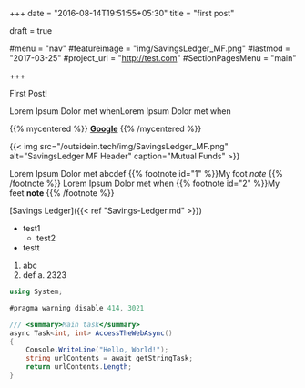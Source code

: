 +++
date = "2016-08-14T19:51:55+05:30"
title = "first post"

draft = true

#menu = "nav"
#featureimage = "img/SavingsLedger_MF.png"
#lastmod = "2017-03-25"
#project_url = "http://test.com"
#SectionPagesMenu = "main"


+++

First Post!


Lorem Ipsum Dolor met whenLorem Ipsum Dolor met when

{{% mycentered %}} **[Google](http://google.com)** {{% /mycentered %}}

{{< img src="/outsidein.tech/img/SavingsLedger_MF.png" alt="SavingsLedger MF Header" caption="Mutual Funds" >}}

Lorem Ipsum Dolor met abcdef {{% footnote id="1" %}}My foot *note* {{% /footnote %}}
Lorem Ipsum Dolor met when  {{% footnote id="2" %}}My feet **note** {{% /footnote %}}

[Savings Ledger]({{< ref "Savings-Ledger.md" >}})

   * test1
       + test2
   * testt

   1. abc
   2. def
      a. 2323

``` csharp
using System;

#pragma warning disable 414, 3021

/// <summary>Main task</summary>
async Task<int, int> AccessTheWebAsync()
{
    Console.WriteLine("Hello, World!");
    string urlContents = await getStringTask;
    return urlContents.Length;
}
```
